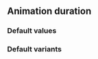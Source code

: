 ## Animation duration


<!-- <values.animationDuration> -->
### Default values

<!-- </values.animationDuration> -->

<!-- <variants.animationDuration> -->
### Default variants

<!-- </variants.animationDuration> -->